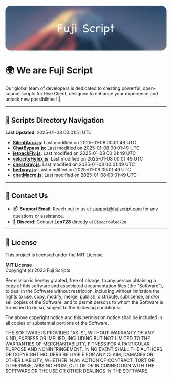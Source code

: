![Banner](.github/b.webp)

# 🌍 **We are Fuji Script**

Our global team of developers is dedicated to creating powerful, open-source scripts for Rise Client, designed to enhance your experience and unlock new possibilities! 🌟

---
<!-- SCRIPTS_NAVIGATION_START -->
## 📂 **Scripts Directory Navigation**

**Last Updated**: 2025-01-08 00:01:51 UTC

- **[SilentAura.js](scripts/SilentAura.js)**: Last modified on 2025-01-08 00:01:49 UTC
- **[ChatBypass.js](scripts/ChatBypass.js)**: Last modified on 2025-01-08 00:01:49 UTC
- **[jetpackFly.js](scripts/jetpackFly.js)**: Last modified on 2025-01-08 00:01:49 UTC
- **[velocityHylex.js](scripts/velocityHylex.js)**: Last modified on 2025-01-08 00:01:49 UTC
- **[chestxray.js](scripts/chestxray.js)**: Last modified on 2025-01-08 00:01:49 UTC
- **[bedxray.js](scripts/bedxray.js)**: Last modified on 2025-01-08 00:01:49 UTC
- **[chatMacro.js](scripts/chatMacro.js)**: Last modified on 2025-01-08 00:01:49 UTC

<!-- SCRIPTS_NAVIGATION_END -->

---

## 💬 **Contact Us**  
- 📬 **Support Email**: Reach out to us at [support@fujiscript.com](mailto:support@fujiscript.com) for any questions or assistance.  
- 💬 **Discord**: Contact **Leo728** directly at `Discord@leo728`.

---

## 📜 **License**

This project is licensed under the MIT License.  

**MIT License**  
Copyright (c) 2023 Fuji Scripts  

Permission is hereby granted, free of charge, to any person obtaining a copy of this software and associated documentation files (the "Software"), to deal in the Software without restriction, including without limitation the rights to use, copy, modify, merge, publish, distribute, sublicense, and/or sell copies of the Software, and to permit persons to whom the Software is furnished to do so, subject to the following conditions:  

The above copyright notice and this permission notice shall be included in all copies or substantial portions of the Software.  

THE SOFTWARE IS PROVIDED "AS IS", WITHOUT WARRANTY OF ANY KIND, EXPRESS OR IMPLIED, INCLUDING BUT NOT LIMITED TO THE WARRANTIES OF MERCHANTABILITY, FITNESS FOR A PARTICULAR PURPOSE AND NONINFRINGEMENT. IN NO EVENT SHALL THE AUTHORS OR COPYRIGHT HOLDERS BE LIABLE FOR ANY CLAIM, DAMAGES OR OTHER LIABILITY, WHETHER IN AN ACTION OF CONTRACT, TORT OR OTHERWISE, ARISING FROM, OUT OF OR IN CONNECTION WITH THE SOFTWARE OR THE USE OR OTHER DEALINGS IN THE SOFTWARE.  
